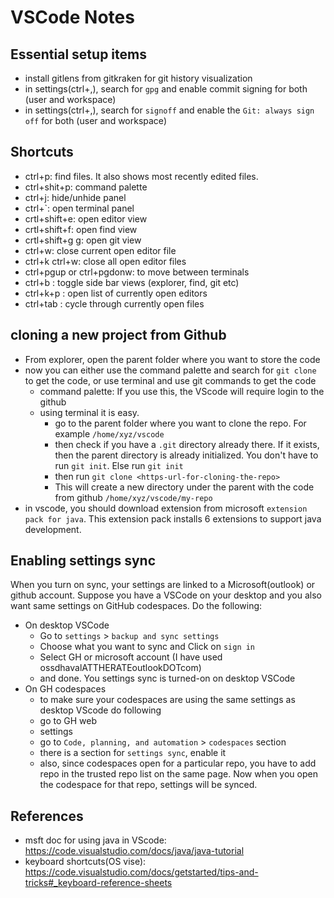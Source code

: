 # VSCode Notes

## Essential setup items
- install gitlens from gitkraken for git history visualization
- in settings(ctrl+,), search for `gpg` and enable commit signing for both (user and workspace)
- in settings(ctrl+,), search for `signoff` and enable the `Git: always sign off` for both (user and workspace)

## Shortcuts

- ctrl+p: find files. It also shows most recently edited files.
- ctrl+shit+p: command palette
- ctrl+j: hide/unhide panel
- ctrl+`: open terminal panel
- crtl+shift+e: open editor view
- crtl+shift+f: open find view
- crtl+shift+g g: open git view
- ctrl+w: close current open editor file
- ctrl+k ctrl+w: close all open editor files
- ctrl+pgup or ctrl+pgdonw: to move between terminals
- ctrl+b : toggle side bar views (explorer, find, git etc)
- ctrl+k+p : open list of currently open editors
- ctrl+tab : cycle through currently open files

## cloning a new project from Github

- From explorer, open the parent folder where you want to store the code
- now you can either use the command palette and search for `git clone` to get the code, or use terminal and use git commands to get the code
  - command palette: If you use this, the VScode will require login to the github
  - using terminal it is easy.
    - go to the parent folder where you want to clone the repo. For example `/home/xyz/vscode`
    - then check if you have a `.git` directory already there. If it exists, then the parent directory is already initialized. You don't have to run `git init`. Else run `git init`
    - then run `git clone <https-url-for-cloning-the-repo>`
    - This will create a new directory under the parent with the code from github `/home/xyz/vscode/my-repo`
- in vscode, you should download extension from microsoft `extension pack for java`. This extension pack installs 6 extensions to support java development.

## Enabling settings sync

When you turn on sync, your settings are linked to a Microsoft(outlook) or github account. Suppose you have a VSCode on your desktop and you also want same settings on GitHub codespaces. Do the following:

- On desktop VSCode
  - Go to `settings` > `backup and sync settings`
  - Choose what you want to sync and Click on `sign in`
  - Select GH or microsoft account (I have used ossdhavalATTHERATEoutlookDOTcom)
  - and done. You settings sync is turned-on on desktop VSCode
- On GH codespaces
  - to make sure your codespaces are using the same settings as desktop VScode do following
  - go to GH web
  - settings
  - go to `Code, planning, and automation` > `codespaces` section
  - there is a section for `settings sync`, enable it
  - also, since codespaces open for a particular repo, you have to add repo in the trusted repo list on the same page. Now when you open the codespace for that repo, settings will be synced. 

## References
- msft doc for using java in VScode: https://code.visualstudio.com/docs/java/java-tutorial
- keyboard shortcuts(OS vise): https://code.visualstudio.com/docs/getstarted/tips-and-tricks#_keyboard-reference-sheets
